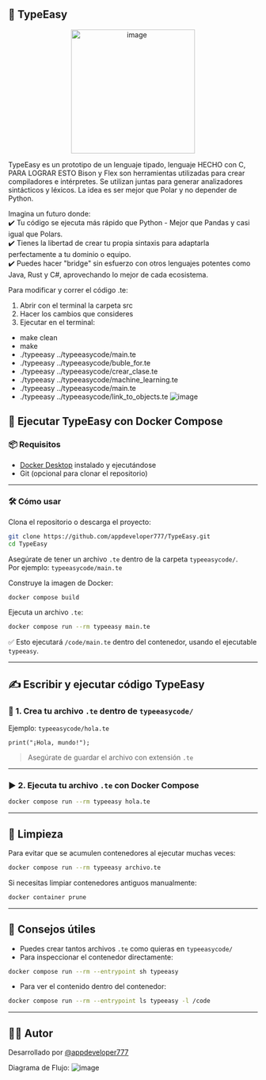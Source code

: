 ## 🚀 TypeEasy  

<p align="center">
<img width="250" height="250" alt="image" src="https://github.com/user-attachments/assets/48e2457c-74b3-4f07-81d1-e67f608c3432" />
</p>

TypeEasy es un prototipo de un lenguaje tipado, lenguaje HECHO con C, PARA LOGRAR ESTO Bison y Flex son herramientas utilizadas para crear compiladores e intérpretes. Se utilizan juntas para generar analizadores sintácticos y léxicos. La idea es ser mejor que Polar y no depender de Python.

Imagina un futuro donde: <br>
✔️ Tu código se ejecuta más rápido que Python - Mejor que Pandas y casi igual que Polars. <br>
✔️ Tienes la libertad de crear tu propia sintaxis para adaptarla perfectamente a tu dominio o equipo. <br>
✔️ Puedes hacer "bridge" sin esfuerzo con otros lenguajes potentes como Java, Rust y C#, aprovechando lo mejor de cada ecosistema. <br>

Para modificar y correr el código .te: 

1. Abrir con el terminal la carpeta src
2. Hacer los cambios que consideres
3. Ejecutar en el terminal:
   
* make clean
* make
*  ./typeeasy ../typeeasycode/main.te
*  ./typeeasy ../typeeasycode/buble_for.te
*  ./typeeasy ../typeeasycode/crear_clase.te
*  ./typeeasy ../typeeasycode/machine_learning.te
*  ./typeeasy ../typeeasycode/main.te
*  ./typeeasy ../typeeasycode/link_to_objects.te
![image](https://github.com/user-attachments/assets/d4617ae8-71f0-4270-9e70-ad00bd6694ab)

## 🚀 Ejecutar TypeEasy con Docker Compose

### 📦 Requisitos

- [Docker Desktop](https://www.docker.com/products/docker-desktop/) instalado y ejecutándose
- Git (opcional para clonar el repositorio)

---

### 🛠️ Cómo usar

Clona el repositorio o descarga el proyecto:

```bash
git clone https://github.com/appdeveloper777/TypeEasy.git
cd TypeEasy
```

Asegúrate de tener un archivo `.te` dentro de la carpeta `typeeasycode/`.  
Por ejemplo: `typeeasycode/main.te`

Construye la imagen de Docker:

```bash
docker compose build
```

Ejecuta un archivo `.te`:

```bash
docker compose run --rm typeeasy main.te
```

✅ Esto ejecutará `/code/main.te` dentro del contenedor, usando el ejecutable `typeeasy`.

---

## ✍️ Escribir y ejecutar código TypeEasy

### 🧾 1. Crea tu archivo `.te` dentro de `typeeasycode/`

Ejemplo: `typeeasycode/hola.te`

```te
print("¡Hola, mundo!");
```

> Asegúrate de guardar el archivo con extensión `.te`

---

### ▶️ 2. Ejecuta tu archivo `.te` con Docker Compose

```bash
docker compose run --rm typeeasy hola.te
```

---

## 🧹 Limpieza

Para evitar que se acumulen contenedores al ejecutar muchas veces:

```bash
docker compose run --rm typeeasy archivo.te
```

Si necesitas limpiar contenedores antiguos manualmente:

```bash
docker container prune
```

---

## 🧠 Consejos útiles

- Puedes crear tantos archivos `.te` como quieras en `typeeasycode/`
- Para inspeccionar el contenedor directamente:

```bash
docker compose run --rm --entrypoint sh typeeasy
```

- Para ver el contenido dentro del contenedor:

```bash
docker compose run --rm --entrypoint ls typeeasy -l /code
```

---

## 👨‍💻 Autor

Desarrollado por [@appdeveloper777](https://github.com/appdeveloper777)


Diagrama de Flujo:
![image](https://github.com/user-attachments/assets/120f6734-bf12-4bbe-aedf-ba4372f169f9)




